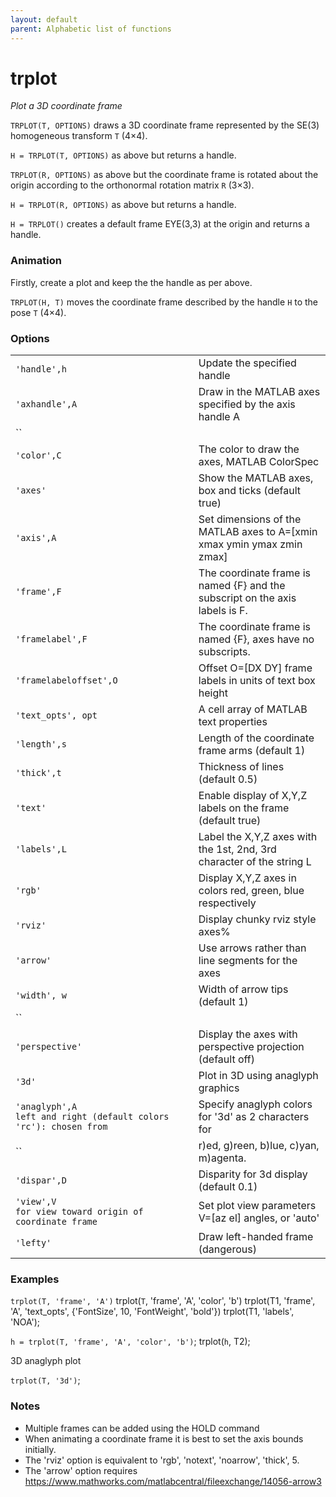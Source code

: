 ```yaml
---
layout: default
parent: Alphabetic list of functions
---
```

# trplot
_Plot a 3D coordinate frame_


```TRPLOT(T, OPTIONS)``` draws a 3D coordinate frame represented by the SE(3) homogeneous
transform `T` (4&times;4).


```H = TRPLOT(T, OPTIONS)``` as above but returns a handle.


```TRPLOT(R, OPTIONS)``` as above but the coordinate frame is rotated about the
origin according to the orthonormal rotation matrix `R` (3&times;3).


```H = TRPLOT(R, OPTIONS)``` as above but returns a handle.


```H = TRPLOT()``` creates a default frame EYE(3,3) at the origin and returns a
handle.
### Animation


Firstly, create a plot and keep the the handle as per above.


```TRPLOT(H, T)``` moves the coordinate frame described by the handle `H` to
the pose `T` (4&times;4).
### Options

| | |
|---|---|
| `'handle',h` | Update the specified handle |
| `'axhandle',A` | Draw in the MATLAB axes specified by the axis handle A |
| `` |  |
| `'color',C` | The color to draw the axes, MATLAB ColorSpec |
| `'axes'` | Show the MATLAB axes, box and ticks (default true) |
| `'axis',A` | Set dimensions of the MATLAB axes to A=[xmin xmax ymin ymax zmin zmax] |
| `'frame',F` | The coordinate frame is named {F} and the subscript on the axis labels is F. |
| `'framelabel',F` | The coordinate frame is named {F}, axes have no subscripts. |
| `'framelabeloffset',O` | Offset O=[DX DY] frame labels in units of text box height |
| `'text_opts', opt` | A cell array of MATLAB text properties |
| `'length',s` | Length of the coordinate frame arms (default 1) |
| `'thick',t` | Thickness of lines (default 0.5) |
| `'text'` | Enable display of X,Y,Z labels on the frame (default true) |
| `'labels',L` | Label the X,Y,Z axes with the 1st, 2nd, 3rd character of the string L |
| `'rgb'` | Display X,Y,Z axes in colors red, green, blue respectively |
| `'rviz'` | Display chunky rviz style axes% |
| `'arrow'` | Use arrows rather than line segments for the axes |
| `'width', w` | Width of arrow tips (default 1) |
| `` |  |
| `'perspective'` | Display the axes with perspective projection (default off) |
| `'3d'` | Plot in 3D using anaglyph graphics |
| `'anaglyph',A                         left and right (default colors 'rc'): chosen from` | Specify anaglyph colors for '3d' as 2 characters for |
| `` | r)ed, g)reen, b)lue, c)yan, m)agenta. |
| `'dispar',D` | Disparity for 3d display (default 0.1) |
| `'view',V                         for view toward origin of coordinate frame` | Set plot view parameters V=[az el] angles, or 'auto' |
| `'lefty'` | Draw left-handed frame (dangerous) |


### Examples


```trplot(T, 'frame', 'A')```
trplot(`T`, 'frame', 'A', 'color', 'b')
trplot(T1, 'frame', 'A', 'text_opts', {'FontSize', 10, 'FontWeight', 'bold'})
trplot(T1, 'labels', 'NOA');


```h = trplot(T, 'frame', 'A', 'color', 'b')```;
trplot(`h`, T2);


3D anaglyph plot


```trplot(T, '3d')```;
### Notes
* Multiple frames can be added using the HOLD command
* When animating a coordinate frame it is best to set the axis bounds initially.
* The 'rviz' option is equivalent to 'rgb', 'notext', 'noarrow',    'thick', 5.
* The 'arrow' option requires https://www.mathworks.com/matlabcentral/fileexchange/14056-arrow3

